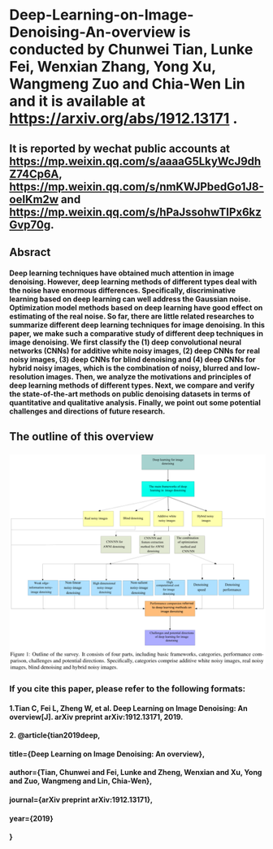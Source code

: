 # Deep-Learning-on-Image-Denoising-An-overview is conducted by Chunwei Tian, Lunke Fei, Wenxian Zhang, Yong Xu, Wangmeng Zuo and Chia-Wen Lin and it is available at https://arxiv.org/abs/1912.13171 .

## It is reported by wechat public accounts at https://mp.weixin.qq.com/s/aaaaG5LkyWcJ9dhZ74Cp6A, https://mp.weixin.qq.com/s/nmKWJPbedGo1J8-oeIKm2w and https://mp.weixin.qq.com/s/hPaJssohwTIPx6kzGvp70g.

## Absract
#### Deep learning techniques have obtained much attention in image denoising. However, deep learning methods of different types deal with the noise have enormous differences. Specifically, discriminative learning based on deep learning can well address the Gaussian noise. Optimization model methods based on deep learning have good effect on estimating of the real noise. So far, there are little related researches to summarize different deep learning techniques for image denoising. In this paper, we make such a comparative study of different deep techniques in image denoising. We first classify the (1) deep convolutional neural networks (CNNs) for additive white noisy images, (2) deep CNNs for real noisy images, (3) deep CNNs for blind denoising and (4) deep CNNs for hybrid noisy images, which is the combination of noisy, blurred and low-resolution images. Then, we analyze the motivations and principles of deep learning methods of different types. Next, we compare and verify the state-of-the-art methods on public denoising datasets in terms of quantitative and qualitative analysis. Finally, we point out some potential challenges and directions of future research.

## The outline of this overview
### ![RUNOOB 图标](tcw111.png)

### If you cite this paper, please refer to the following formats: 
#### 1.Tian C, Fei L, Zheng W, et al. Deep Learning on Image Denoising: An overview[J]. arXiv preprint arXiv:1912.13171, 2019.

#### 2. @article{tian2019deep,
####    title={Deep Learning on Image Denoising: An overview},
####    author={Tian, Chunwei and Fei, Lunke and Zheng, Wenxian and Xu, Yong and Zuo, Wangmeng and Lin, Chia-Wen},
####    journal={arXiv preprint arXiv:1912.13171},
####    year={2019}
####    }
